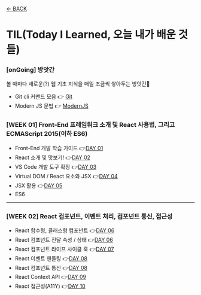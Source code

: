 [← BACK](../README.md)

# TIL(Today I Learned, 오늘 내가 배운 것들)

### [onGoing] 방앗간
볼 때마다 새로운(?) 웹 기초 지식을 매일 조금씩 쌓아두는 방앗간🦥 

- Git cli 커맨드 모음 👉 [Git](./git.md)
- Modern JS 문법 👉 [ModernJS](./modernJS.md)

### [WEEK 01] Front-End 프레임워크 소개 및 React 사용법, 그리고 ECMAScript 2015(이하 ES6)

- Front-End 개발 학습 가이드 👉[DAY 01](./D01.md)
- React 소개 및 맛보기! 👉[DAY 02](./D02.md)
- VS Code 개발 도구 확장 👉[DAY 03](./D03.md)
- Virtual DOM / React 요소와 JSX 👉[DAY 04](./D04.md)
- JSX 활용 👉[DAY 05](./D05.md)
- ES6

---

### [WEEK 02] React 컴포넌트, 이벤트 처리, 컴포넌트 통신, 접근성

- React 함수형, 클래스형 컴포넌트 👉[DAY 06](./D06.md)
- React 컴포넌트 전달 속성 / 상태 👉[DAY 06](./D06.md)
- React 컴포넌트 라이프 사이클 훅 👉[DAY 07](./D07.md)
- React 이벤트 핸들링 👉[DAY 08](./D08.md)
- React 컴포넌트 통신 👉[DAY 08](./D08.md)
- React Context API 👉[DAY 09](./D09.md)
- React 접근성(A11Y) 👉[DAY 10](./D10.md)
